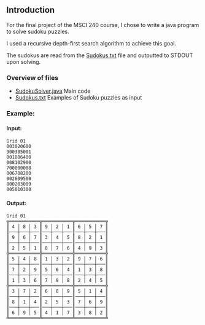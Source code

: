 ## Introduction

For the final project of the MSCI 240 course, I chose to write a java program to 
solve sudoku puzzles.

I used a recursive depth-first search algorithm to achieve this goal.

The sudokus are read from the [Sudokus.txt](Sudokus.txt) file and outputted to STDOUT upon solving.

### Overview of files

- [SudokuSolver.java](SudokuSolver.java)
    Main code
- [Sudokus.txt](Sudokus.txt)
    Examples of Sudoku puzzles as input

### Example:

#### Input:
```
Grid 01
003020600
900305001
001806400
008102900
700000008
006708200
002609500
800203009
005010300
```

#### Output:
```
Grid 01
╦═══════════╦═══════════╦═══════════╦
║ 4 │ 8 │ 3 ║ 9 │ 2 │ 1 ║ 6 │ 5 │ 7 ║
║───┼───┼───║───┼───┼───║───┼───┼───║
║ 9 │ 6 │ 7 ║ 3 │ 4 │ 5 ║ 8 │ 2 │ 1 ║
║───┼───┼───║───┼───┼───║───┼───┼───║
║ 2 │ 5 │ 1 ║ 8 │ 7 │ 6 ║ 4 │ 9 │ 3 ║
╬═══════════╬═══════════╬═══════════╬
║ 5 │ 4 │ 8 ║ 1 │ 3 │ 2 ║ 9 │ 7 │ 6 ║
║───┼───┼───║───┼───┼───║───┼───┼───║
║ 7 │ 2 │ 9 ║ 5 │ 6 │ 4 ║ 1 │ 3 │ 8 ║
║───┼───┼───║───┼───┼───║───┼───┼───║
║ 1 │ 3 │ 6 ║ 7 │ 9 │ 8 ║ 2 │ 4 │ 5 ║
╬═══════════╬═══════════╬═══════════╬
║ 3 │ 7 │ 2 ║ 6 │ 8 │ 9 ║ 5 │ 1 │ 4 ║
║───┼───┼───║───┼───┼───║───┼───┼───║
║ 8 │ 1 │ 4 ║ 2 │ 5 │ 3 ║ 7 │ 6 │ 9 ║
║───┼───┼───║───┼───┼───║───┼───┼───║
║ 6 │ 9 │ 5 ║ 4 │ 1 │ 7 ║ 3 │ 8 │ 2 ║
╩═══════════╩═══════════╩═══════════╩
```